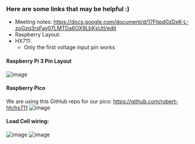 ### Here are some links that may be helpful :)

- Meeting notes: https://docs.google.com/document/d/17Ftjpd0zDxK-L-zoGzq3rsFay07LMTDa6OX9LbKsUtI/edit
- Raspberry Layout:
- HX711:
  - Only the first voltage input pin works

#### Raspberry Pi 3 Pin Layout
![image](https://github.com/arthinox/WaggleNet-stuff/assets/106136532/8547c4a8-f2b1-43bf-885d-6b003e90fb1a)


#### Raspberry Pico  
We are using this GitHub repo for our pico: https://github.com/robert-hh/hx711
![image](https://github.com/arthinox/WaggleNet-stuff/assets/106136532/7527fa83-5062-4b57-9ef5-1076e6f363ae)


#### Load Cell wiring:
 ![image](https://user-images.githubusercontent.com/106136532/232926865-c6d79ef4-b591-489b-a721-a6c6bf472e3a.png)
![image](https://user-images.githubusercontent.com/106136532/232926893-ce4f3c47-bcab-4495-9d63-a51e880d03c9.png)

